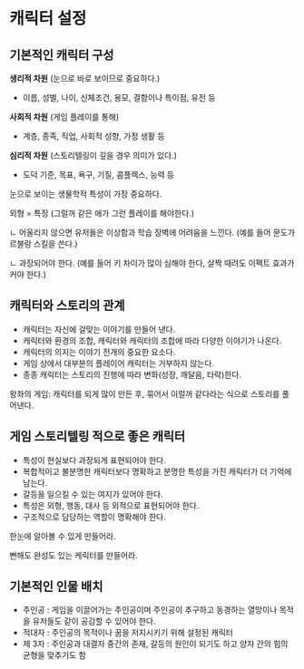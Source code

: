 # 캐릭터 설정

## 기본적인 캐릭터 구성

**생리적 차원** (눈으로 바로 보이므로 중요하다.)
- 이름, 성별, 나이, 신체조건, 용모, 결함이나 특이점, 유전 등

**사회적 차원** (게임 플레이를 통해)
- 계층, 종족, 직업, 사회적 성향, 가정 생활 등

**심리적 차원** (스토리텔링이 깊을 경우 의미가 있다.)
- 도덕 기준, 목표, 욕구, 기질, 콤플렉스, 능력 등

눈으로 보이는 생물학적 특성이 가장 중요하다.

외형 = 특징 (그럴꺼 같은 애가 그런 플레이를 해야한다.)

ㄴ 어울리지 않으면 유저들은 이상함과 학습 장벽에 어려움을 느낀다. (예를 들어 문도가 르블랑 스킬을 쓴다.)

ㄴ 과장되어야 한다. (예를 들어 키 차이가 많이 심해야 한다, 살짝 때려도 이펙트 효과가 커야 한다.)


## 캐릭터와 스토리의 관계
- 캐릭터는 자신에 걸맞는 이야기를 만들어 낸다.
- 캐릭터와 환경의 조합, 캐릭터와 캐릭터의 조합에 따라 다양한 이야기가 나온다.
- 캐릭터의 의지는 이야기 전개의 중요한 요소다.
- 게임 상에서 대부분의 플레이어 캐릭터는 거부하지 않는다.
- 종종 캐릭터는 스토리의 진행에 따라 변화(성장, 깨달음, 타락)한다.

왕좌의 게임: 캐릭터를 되게 많이 만든 후, 묶어서 이럴꺼 같다라는 식으로 스토리를 풀어낸다.


## 게임 스토리텔링 적으로 좋은 캐릭터
- 특성이 현실보다 과장되게 표현되어야 한다.
- 복합적이고 불분명한 캐릭터보다 명확하고 분명한 특성을 가진 캐릭터가 더 기억에 남는다.
- 갈등을 일으킬 수 있는 여지가 있어야 한다.
- 특성은 외형, 행동, 대사 등 외적으로 표현되어야 한다.
- 구조적으로 담당하는 역할이 명확해야 한다.

한눈에 알아볼 수 있게 만들어라.

뻔해도 완성도 있는 케릭터를 만들어라.

## 기본적인 인물 배치

- 주인공 : 게임을 이끌어가는 주인공이며 주인공이 추구하고 동경하는 열망이나 목적을 유저들도 같이 공감할 수 있어야 한다.
- 적대자 : 주인공의 목적이나 꿈을 저지시키기 위해 설정된 캐릭터
- 제 3자 : 주인공과 대결자 중간의 존재, 갈등의 원인이 되기도 하고 양자 간의 힘의 균형을 맞추기도 함





